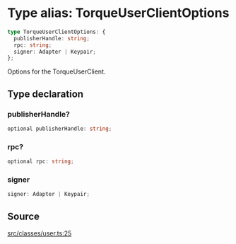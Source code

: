 # Type alias: TorqueUserClientOptions

```ts
type TorqueUserClientOptions: {
  publisherHandle: string;
  rpc: string;
  signer: Adapter | Keypair;
};
```

Options for the TorqueUserClient.

## Type declaration

### publisherHandle?

```ts
optional publisherHandle: string;
```

### rpc?

```ts
optional rpc: string;
```

### signer

```ts
signer: Adapter | Keypair;
```

## Source

[src/classes/user.ts:25](https://github.com/torque-labs/torque-ts-sdk/blob/35180ea2561c531d50df4b23b7bd32172a5fdc80/src/classes/user.ts#L25)
